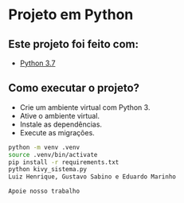 # Projeto em Python

## Este projeto foi feito com:

* [Python 3.7](https://www.python.org/)

## Como executar o projeto?

* Crie um ambiente virtual com Python 3.  
* Ative o ambiente virtual.  
* Instale as dependências.  
* Execute as migrações.

```bash
python -m venv .venv
source .venv/bin/activate
pip install -r requirements.txt
python kivy_sistema.py
Luiz Henrique, Gustavo Sabino e Eduardo Marinho

Apoie nosso trabalho
